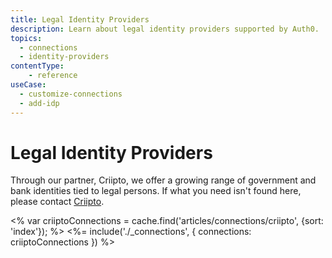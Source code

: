```yaml
---
title: Legal Identity Providers
description: Learn about legal identity providers supported by Auth0.
topics:
  - connections
  - identity-providers
contentType: 
    - reference
useCase:
  - customize-connections
  - add-idp
---
```

# Legal Identity Providers

Through our partner, Criipto, we offer a growing range of government and bank identities tied to legal persons. If what you need isn't found here, please contact [Criipto](https://criipto.com).

<% var criiptoConnections = cache.find('articles/connections/criipto', {sort: 'index'}); %>
<%= include('./_connections', { connections: criiptoConnections }) %>